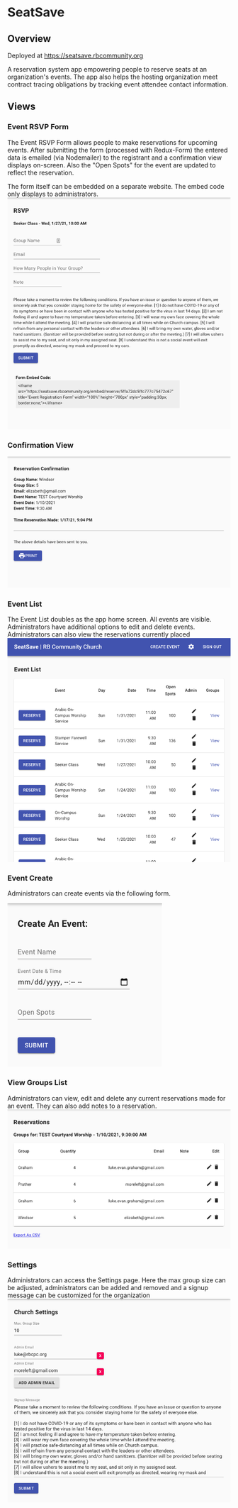 # SeatSave

## Overview

Deployed at https://seatsave.rbcommunity.org

A reservation system app empowering people to reserve seats at an organization's events.  The app also helps the hosting organization meet contract tracing obligations by tracking event attendee contact information.

## Views

### Event RSVP Form
The Event RSVP Form allows people to make reservations for upcoming events.  After submitting the form (processed with Redux-Form) the entered data is emailed (via Nodemailer) to the registrant and a confirmation view displays on-screen.  Also the "Open Spots" for the event are updated to reflect the reservation.

The form itself can be embedded on a separate website.  The embed code only displays to administrators.
![rsvpForm](./readmeImages/rsvpForm.png)

### Confirmation View
![confirmationView](./readmeImages/rsvpConfirm.png)

### Event List
The Event List doubles as the app home screen.  All events are visible.  Administrators have additional options to edit and delete events.  Administrators can also view the reservations currently placed
![overview](./readmeImages/overview.png)

### Event Create
Administrators can create events via the following form.

![eventCreate](./readmeImages/eventCreate.png)

### View Groups List
Administrators can view, edit and delete any current reservations made for an event.  They can also add notes to a reservation.
![viewGroups](./readmeImages/viewGroups.png)

### Settings
Administrators can access the Settings page.  Here the max group size can be adjusted, administrators can be added and removed and a signup message can be customized for the organization
![settings](./readmeImages/settings.png)